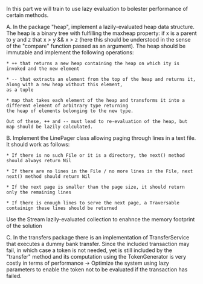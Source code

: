 
In this part we will train to use lazy evaluation to bolester performance of certain methods.

A. In the package "heap", implement a lazily-evaluated heap data structure. The heap is a binary tree with fulfilling the
maxheap property: if x is a parent to y and z that x > y && x > z (here this should be understood in the sense of the
"compare" function passed as an argument). The heap should be immutable and implement the following operations:

    * ++ that returns a new heap containing the heap on which ity is invoked and the new element

    * -- that extracts an element from the top of the heap and returns it, along with a new heap without this element,
    as a tuple

    * map that takes each element of the heap and transforms it into a different element of arbitrary type returning
    the heap of elements belonging to the new type.

    Out of these, ++ and -- must lead to re-evaluation of the heap, but map should be lazily calculated.


B. Implement the LinePager class allowing paging through lines in a text file. It should work as follows:

    * If there is no such File or it is a directory, the next() method should always return Nil

    * If there are no lines in the File / no more lines in the File, next next() method should return Nil

    * If the next page is smaller than the page size, it should return only the remaining lines

    * If there is enough lines to serve the next page, a Traversable containign these lines should be returned

Use the Stream lazily-evaluated collection to enahnce the memory footprint of the solution

C. In the transfers package there is an implementation of TransferService that executes a dummy bank transfer. Since
    the included transaction may fail, in which case a token is not needed, yet is still included by the "transfer" method
    and its computation using the TokenGenerator is very costly in terms of performance -> Optimize the system using lazy
    parameters to enable the token not to be evaluated if the transaction has failed.